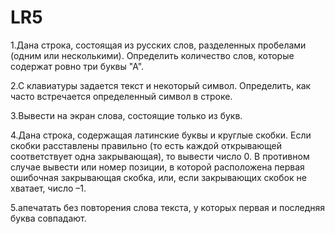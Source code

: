 # LR5

1.Дана строка, состоящая из русских слов, разделенных пробелами (одним или несколькими). Определить количество слов, которые содержат ровно три буквы "А". 

2.С клавиатуры задается текст и некоторый символ. Определить, как часто встречается определенный символ в строке.

3.Вывести на экран слова, состоящие только из букв.

4.Дана строка, содержащая латинские буквы и круглые скобки. Если скобки расставлены правильно (то есть каждой открывающей соответствует одна закрывающая), то вывести число 0. В противном случае вывести или номер позиции, в которой расположена первая ошибочная закрывающая скобка, или, если закрывающих скобок не хватает, число –1.

5.апечатать без повторения слова текста, у которых первая и последняя буква совпадают.
